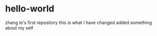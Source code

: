# hello-world
zhang le's first repository
this is what I have  changed 
added something about my self
